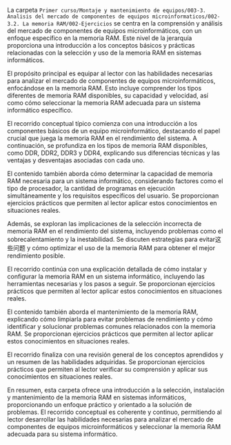 La carpeta `Primer curso/Montaje y mantenimiento de equipos/003-3. Analisis del mercado de componentes de equipos microinformaticos/002-3.2. La memoria RAM/002-Ejercicios` se centra en la comprensión y análisis del mercado de componentes de equipos microinformáticos, con un enfoque específico en la memoria RAM. Este nivel de la jerarquía proporciona una introducción a los conceptos básicos y prácticas relacionadas con la selección y uso de la memoria RAM en sistemas informáticos.

El propósito principal es equipar al lector con las habilidades necesarias para analizar el mercado de componentes de equipos microinformáticos, enfocándose en la memoria RAM. Esto incluye comprender los tipos diferentes de memoria RAM disponibles, su capacidad y velocidad, así como cómo seleccionar la memoria RAM adecuada para un sistema informático específico.

El recorrido conceptual típico comienza con una introducción a los componentes básicos de un equipo microinformático, destacando el papel crucial que juega la memoria RAM en el rendimiento del sistema. A continuación, se profundiza en los tipos de memoria RAM disponibles, como DDR, DDR2, DDR3 y DDR4, explicando sus diferencias técnicas y las ventajas y desventajas asociadas con cada uno.

El contenido también aborda cómo determinar la capacidad de memoria RAM necesaria para un sistema informático, considerando factores como el tipo de procesador, la cantidad de programas en ejecución simultáneamente y los requisitos específicos del usuario. Se proporcionan ejercicios prácticos que permiten al lector aplicar estos conocimientos en situaciones reales.

Además, se exploran las implicaciones de la selección incorrecta de memoria RAM en el rendimiento del sistema, incluyendo problemas como el sobrecalentamiento y la inestabilidad. Se discuten estrategias para evitar这些问题 y cómo optimizar el uso de la memoria RAM para obtener el mejor rendimiento posible.

El recorrido continúa con una explicación detallada de cómo instalar y configurar la memoria RAM en un sistema informático, incluyendo las herramientas necesarias y los pasos a seguir. Se proporcionan ejercicios prácticos que permiten al lector aplicar estos conocimientos en situaciones reales.

El contenido también aborda el mantenimiento de la memoria RAM, explicando cómo limpiarla para evitar problemas de rendimiento y cómo identificar y solucionar problemas comunes relacionados con la memoria RAM. Se proporcionan ejercicios prácticos que permiten al lector aplicar estos conocimientos en situaciones reales.

El recorrido finaliza con una revisión general de los conceptos aprendidos y un resumen de las habilidades adquiridas. Se proporcionan ejercicios prácticos que permiten al lector verificar su comprensión y aplicar sus conocimientos en situaciones reales.

En resumen, esta carpeta ofrece una introducción a la selección, instalación y mantenimiento de la memoria RAM en sistemas informáticos, proporcionando un enfoque práctico y orientado a la solución de problemas. El recorrido conceptual es coherente y continuo, permitiendo al lector desarrollar las habilidades necesarias para analizar el mercado de componentes de equipos microinformáticos y seleccionar la memoria RAM adecuada para su sistema informático.
